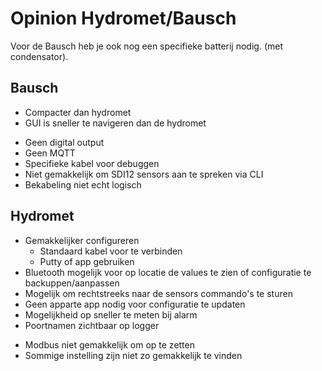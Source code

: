 # Opinion Hydromet/Bausch


Voor de Bausch heb je ook nog een specifieke batterij nodig. (met condensator). 

## Bausch

+ Compacter dan hydromet
+ GUI is sneller te navigeren dan de hydromet


- Geen digital output
- Geen MQTT
- Specifieke kabel voor debuggen
- Niet gemakkelijk om SDI12 sensors aan te spreken via CLI
- Bekabeling niet echt logisch

## Hydromet

+ Gemakkelijker configureren
  + Standaard kabel voor te verbinden
  + Putty of app gebruiken
+ Bluetooth mogelijk voor op locatie de values te zien of configuratie te backuppen/aanpassen
+ Mogelijk om rechtstreeks naar de sensors commando's te sturen
+ Geen apparte app nodig voor configuratie te updaten
+ Mogelijkheid op sneller te meten bij alarm
+ Poortnamen zichtbaar op logger


- Modbus niet gemakkelijk om op te zetten
- Sommige instelling zijn niet zo gemakkelijk te vinden
    
